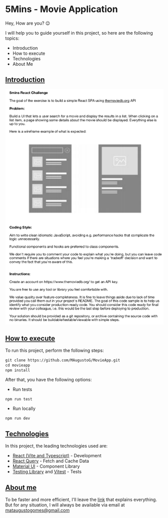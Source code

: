 # 5Mins - Movie Application

Hey, How are you? 😉

I will help you to guide yourself in this project, so here are the following topics:

- <a name="Introduction">Introduction</a>
- <a name="HowToExecute">How to execute</a>
- <a name="Technologies">Technologies</a>
- <a name="AboutMe">About Me</a>

## [Introduction](#Introduction)

![Screenshot](./description.png)

## [How to execute](#HowToExecute)

To run this project, perform the following steps:

```
git clone https://github.com/MAugustoG/MovieApp.git
cd movieapp
npm install
```

After that, you have the following options:

- Run tests

```
npm run test
```

- Run locally

```
npm run dev
```

## [Technologies](#Technologies)

In this project, the leading technologies used are:

- [React (Vite and Typescript)](https://vitejs.dev/) - Development
- [React Query](https://react-query-v3.tanstack.com/) - Fetch and Cache Data
- [Material UI](https://mui.com/pt/material-ui/getting-started/overview/) - Component Library
- [Testing Library](https://testing-library.com/) and [Vitest](https://vitest.dev/) - Tests

## [About me](#AboutMe)

To be faster and more efficient, I'll leave the [link](https://www.linkedin.com/in/mateusag/) that explains everything. But for any situation, I will always be available via email at mataugustogomes@gmail.com
